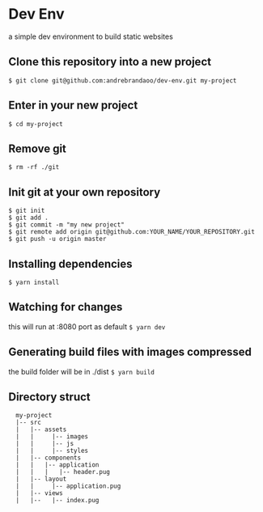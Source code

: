 # Dev Env

a simple dev environment to build static websites

## Clone this repository into a new project
`$ git clone git@github.com:andrebrandaoo/dev-env.git my-project`

## Enter in your new project

`$ cd my-project`

## Remove git

`$ rm -rf ./git`

## Init git at your own repository

```
$ git init
$ git add .
$ git commit -m "my new project"
$ git remote add origin git@github.com:YOUR_NAME/YOUR_REPOSITORY.git
$ git push -u origin master
```

## Installing dependencies

`$ yarn install`

## Watching for changes

this will run at :8080 port as default
`$ yarn dev`

## Generating build files with images compressed

the build folder will be in ./dist
`$ yarn build`

## Directory struct

```
  my-project
  |-- src
  |   |-- assets
  |   |     |-- images
  |   |     |-- js
  |   |     |-- styles
  |   |-- components
  |   |   |-- application
  |   |   |   |-- header.pug
  |   |-- layout
  |   |     |-- application.pug
  |   |-- views
  |   |--   |-- index.pug
```

